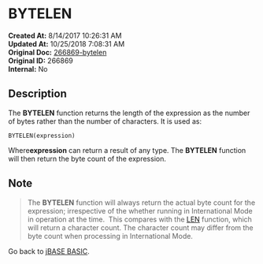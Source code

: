 # BYTELEN

**Created At:** 8/14/2017 10:26:31 AM  
**Updated At:** 10/25/2018 7:08:31 AM  
**Original Doc:** [266869-bytelen](https://docs.jbase.com/36868-jbase-basic/266869-bytelen)  
**Original ID:** 266869  
**Internal:** No  

## Description

The **BYTELEN** function returns the length of the expression as the number of bytes rather than the number of characters. It is used as:

```
BYTELEN(expression)
```

Where**expression** can return a result of any type. The **BYTELEN** function will then return the byte count of the expression.

## Note

> The **BYTELEN** function will always return the actual byte count for the expression; irrespective of the whether running in International Mode in operation at the time.  This compares with the [LEN](./../len) function, which will return a character count. The character count may differ from the byte count when processing in International Mode.

Go back to [jBASE BASIC](./../jbase-basic-programmers-reference-guide).
